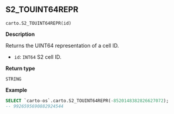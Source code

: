 ## S2_TOUINT64REPR

```sql:signature
carto.S2_TOUINT64REPR(id)
```

**Description**

Returns the UINT64 representation of a cell ID.

* `id`: `INT64` S2 cell ID.

**Return type**

`STRING`

**Example**

```sql
SELECT `carto-os`.carto.S2_TOUINT64REPR(-8520148382826627072);
-- 9926595690882924544
```
